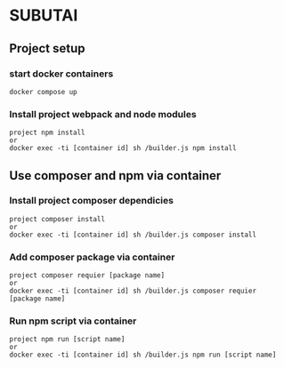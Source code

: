 # SUBUTAI

## Project setup
### start docker containers
```
docker compose up
```

### Install project webpack and node modules
```
project npm install
or
docker exec -ti [container id] sh /builder.js npm install
```

## Use composer and npm via container

### Install project composer dependicies
```
project composer install
or
docker exec -ti [container id] sh /builder.js composer install
```
### Add composer package via container
```
project composer requier [package name]
or
docker exec -ti [container id] sh /builder.js composer requier [package name]
```

### Run npm script via container
```
project npm run [script name]
or
docker exec -ti [container id] sh /builder.js npm run [script name]
```